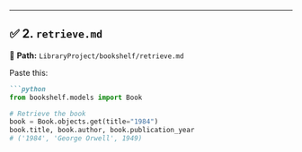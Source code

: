 
---

## ✅ 2. `retrieve.md`

📄 **Path:** `LibraryProject/bookshelf/retrieve.md`

Paste this:

```markdown
```python
from bookshelf.models import Book

# Retrieve the book
book = Book.objects.get(title="1984")
book.title, book.author, book.publication_year
# ('1984', 'George Orwell', 1949)
